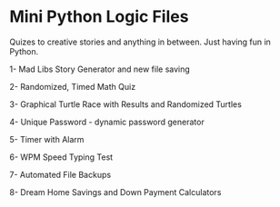 # Mini Python Logic Files
Quizes to creative stories and anything in between.
Just having fun in Python.


1- Mad Libs Story Generator and new file saving

2- Randomized, Timed Math Quiz 

3- Graphical Turtle Race with Results and Randomized Turtles

4- Unique Password - dynamic password generator

5- Timer with Alarm

6- WPM Speed Typing Test

7- Automated File Backups

8- Dream Home Savings and Down Payment Calculators
